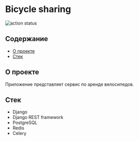 # Bicycle sharing

![action status](https://github.com/a-krstn/bicycle_sharing/actions/workflows/bicycle_sharing_actions.yaml/badge.svg)

## Содержание
- [О проекте](#о-проекте)
- [Стек](#стек)

## О проекте
Приложение представляет сервис по аренде велосипедов.

## Стек
- Django
- Django REST framework
- PostgreSQL
- Redis
- Celery
